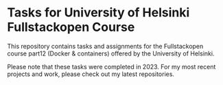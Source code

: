 # Tasks for University of Helsinki Fullstackopen Course
This repository contains tasks and assignments for the Fullstackopen course part12 (Docker & containers) offered by the University of Helsinki.

Please note that these tasks were completed in 2023. For my most recent projects and work, please check out my latest repositories.
